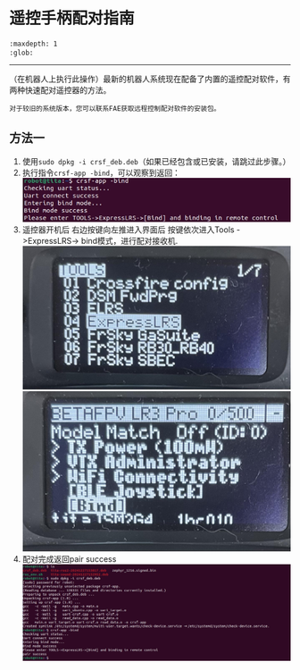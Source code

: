 # 遥控手柄配对指南

```{toctree}
:maxdepth: 1
:glob:
```

------
（在机器人上执行此操作）最新的机器人系统现在配备了内置的遥控配对软件，有两种快速配对遥控器的方法。
```{note}
对于较旧的系统版本，您可以联系FAE获取远程控制配对软件的安装包。
```
## 方法一
1. 使用`sudo dpkg -i crsf_deb.deb`（如果已经包含或已安装，请跳过此步骤。）
2. 执行指令`crsf-app -bind`，可以观察到返回：
![f9](../../_static/flash9.jpg)
6. 遥控器开机后 右边按键向左推进入界面后 按键依次进入Tools ->ExpressLRS-> bind模式，进行配对接收机.
 ![controller2](../../_static/controller2.JPEG)
 ![controller3](../../_static/controller3.JPEG)
7. 配对完成返回pair success
![controller4](../../_static/controller4.jpg)

